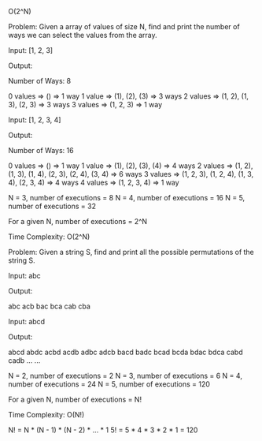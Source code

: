 O(2^N)

Problem: Given a array of values of size N, find and print the number of ways we can select the values from the array.

Input: [1, 2, 3]

Output:

Number of Ways: 8

0 values => () => 1 way
1 value => (1), (2), (3) => 3 ways
2 values => (1, 2), (1, 3), (2, 3) => 3 ways
3 values => (1, 2, 3) => 1 way

Input: [1, 2, 3, 4]

Output:

Number of Ways: 16

0 values => () => 1 way
1 value => (1), (2), (3), (4) => 4 ways
2 values => (1, 2), (1, 3), (1, 4), (2, 3), (2, 4), (3, 4) => 6 ways
3 values => (1, 2, 3), (1, 2, 4), (1, 3, 4), (2, 3, 4) => 4 ways
4 values => (1, 2, 3, 4) => 1 way

N = 3, number of executions = 8
N = 4, number of executions = 16
N = 5, number of executions = 32

For a given N, number of executions = 2^N

Time Complexity: O(2^N)

Problem: Given a string S, find and print all the possible permutations of the string S.

Input: abc

Output:

abc
acb
bac
bca
cab
cba

Input: abcd

Output:

abcd
abdc
acbd
acdb
adbc
adcb
bacd
badc
bcad
bcda
bdac
bdca
cabd
cadb
...
...

N = 2, number of executions = 2
N = 3, number of executions = 6
N = 4, number of executions = 24
N = 5, number of executions = 120

For a given N, number of executions = N!

Time Complexity: O(N!)

N! = N * (N - 1) * (N - 2) * ... * 1
5! = 5 * 4 * 3 * 2 * 1 = 120